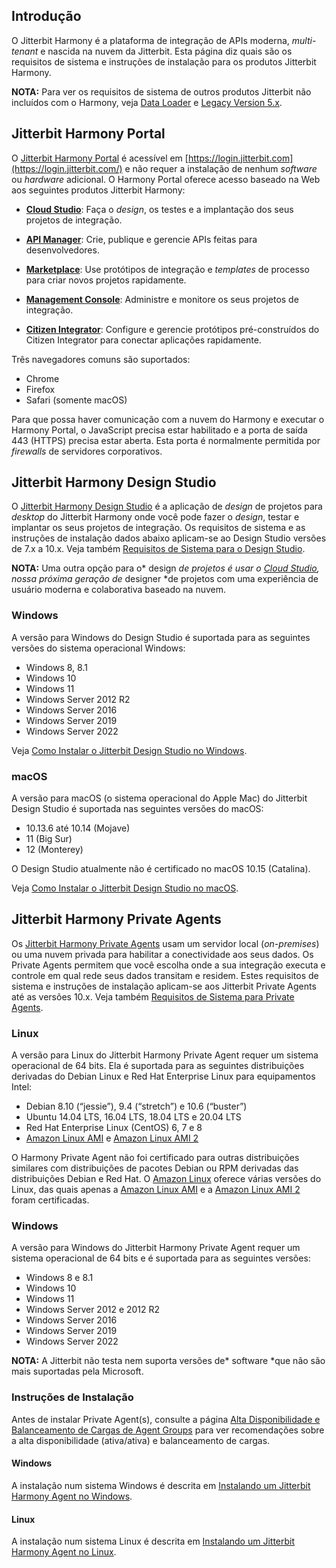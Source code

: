 [//]: # (Requisitos de Sistema)
[//]: # (This is a translation of Version 53, published on July 16, 2021.)

## Introdução

O Jitterbit Harmony é a plataforma de integração de APIs moderna,
*multi-tenant* e nascida na nuvem da Jitterbit. Esta página diz quais
são os requisitos de sistema e instruções de instalação para os produtos
Jitterbit Harmony.

<div
class="confluence-information-macro confluence-information-macro-information conf-macro output-block"
hasbody="true" macro-name="info">

<span
class="aui-icon aui-icon-small aui-iconfont-info confluence-information-macro-icon">
</span>

<div class="confluence-information-macro-body">

**NOTA:** Para ver os requisitos de sistema de outros produtos
Jitterbit não incluídos com o Harmony, veja [Data Loader](https://success.jitterbit.com/display/DOC/Data+Loader?showLanguage=pt_BR) e
[Legacy Version 5.x](https://success.jitterbit.com/display/DOC/Legacy+Version+5.x?showLanguage=pt_BR).

</div>

</div>


## Jitterbit Harmony Portal

O [Jitterbit Harmony Portal](https://success.jitterbit.com/display/DOC/Jitterbit+Harmony+Portal?showLanguage=pt_BR) é acessível em
[https://login.jitterbit.com](https://login.jitterbit.com/) e não requer
a instalação de nenhum *software* ou *hardware* adicional. O Harmony
Portal oferece acesso baseado na Web aos seguintes produtos Jitterbit
Harmony:

-   **[Cloud Studio](https://success.jitterbit.com/display/CS/Cloud+Studio?showLanguage=pt_BR)**: Faça o *design*, os testes e a implantação
    dos seus projetos de integração.

-   **[API Manager](https://success.jitterbit.com/display/DOC/API+Manager?showLanguage=pt_BR)**: Crie, publique e gerencie APIs feitas para
    desenvolvedores.

-   **[Marketplace](https://success.jitterbit.com/display/DOC/Marketplace?showLanguage=pt_BR)**: Use protótipos de integração e *templates*
    de processo para criar novos projetos rapidamente.

-   **[Management Console](https://success.jitterbit.com/display/DOC/Management+Console?showLanguage=pt_BR)**: Administre e monitore os seus
    projetos de integração.

-   **[Citizen Integrator](https://success.jitterbit.com/display/DOC/Citizen+Integrator?showLanguage=pt_BR)**: Configure e gerencie protótipos
    pré-construídos do Citizen Integrator para conectar aplicações
    rapidamente.

Três navegadores comuns são suportados:

-   Chrome
-   Firefox
-   Safari (somente macOS)

Para que possa haver comunicação com a nuvem do Harmony e executar o
Harmony Portal, o JavaScript precisa estar habilitado e a porta de saída
443 (HTTPS) precisa estar aberta. Esta porta é normalmente permitida por
*firewalls* de servidores corporativos.


## <span id="SystemRequirements-design-studio" class="confluence-anchor-link conf-macro output-inline" hasbody="false" macro-name="anchor"> </span>Jitterbit Harmony Design Studio

O [Jitterbit Harmony Design Studio](https://success.jitterbit.com/display/DOC/Design+Studio?showLanguage=pt_BR) é a aplicação de *design* de
projetos para *desktop* do Jitterbit Harmony onde você pode fazer o
*design*, testar e implantar os seus projetos de integração. Os
requisitos de sistema e as instruções de instalação dados abaixo
aplicam-se ao Design Studio versões de 7.x a 10.x. Veja também
[Requisitos de Sistema para o Design Studio](https://success.jitterbit.com/display/DOC/System+Requirements+for+Design+Studio?showLanguage=pt_BR).

<div
class="confluence-information-macro confluence-information-macro-information conf-macro output-block"
hasbody="true" macro-name="info">

<span
class="aui-icon aui-icon-small aui-iconfont-info confluence-information-macro-icon">
</span>

<div class="confluence-information-macro-body">

**NOTA:** Uma outra opção para o* design *de projetos é usar o [Cloud
Studio](https://success.jitterbit.com/display/CS/Cloud+Studio?showLanguage=pt_BR), nossa próxima geração de* designer *de projetos com uma
experiência de usuário moderna e colaborativa baseado na nuvem.

</div>

</div>

### Windows

A versão para Windows do Design Studio é suportada para as seguintes
versões do sistema operacional Windows:

-   Windows 8, 8.1
-   Windows 10
-   Windows 11
-   Windows Server 2012 R2
-   Windows Server 2016
-   Windows Server 2019
-   Windows Server 2022

Veja [Como Instalar o Jitterbit Design Studio no Windows](https://success.jitterbit.com/display/DOC/Installing+Jitterbit+Design+Studio+on+Windows?showLanguage=pt_BR).

### macOS

A versão para macOS (o sistema operacional do Apple Mac) do Jitterbit
Design Studio é suportada nas seguintes versões do macOS:

-   10.13.6 até 10.14 (Mojave)
-   11 (Big Sur)
-   12 (Monterey)

O Design Studio atualmente não é certificado no macOS 10.15 (Catalina).

Veja [Como Instalar o Jitterbit Design Studio no macOS](https://success.jitterbit.com/display/DOC/Installing+Jitterbit+Design+Studio+on+macOS?showLanguage=pt_BR).


## Jitterbit Harmony Private Agents

Os [Jitterbit Harmony Private Agents](https://success.jitterbit.com/display/DOC/Private+Agents?showLanguage=pt_BR) usam um servidor local
(*on-premises*) ou uma nuvem privada para habilitar a conectividade aos
seus dados. Os Private Agents permitem que você escolha onde a sua
integração executa e controle em qual rede seus dados transitam e
residem. Estes requisitos de sistema e instruções de instalação
aplicam-se aos Jitterbit Private Agents até as versões 10.x. Veja também
[Requisitos de Sistema para Private Agents](https://success.jitterbit.com/display/DOC/System+Requirements+for+Private+Agents?showLanguage=pt_BR).

### Linux

A versão para Linux do Jitterbit Harmony Private Agent requer um sistema
operacional de 64 bits. Ela é suportada para as seguintes distribuições
derivadas do Debian Linux e Red Hat Enterprise Linux para equipamentos
Intel:

-   Debian 8.10 (“jessie”), 9.4 (“stretch”) e 10.6 (“buster”)
-   Ubuntu 14.04 LTS, 16.04 LTS, 18.04 LTS e 20.04 LTS
-   Red Hat Enterprise Linux (CentOS) 6, 7 e 8
-   <a href="https://aws.amazon.com/amazon-linux-ami/" class="external-link"
    rel="nofollow">Amazon Linux AMI</a> e <a href="https://aws.amazon.com/amazon-linux-2/" class="external-link"
    rel="nofollow">Amazon Linux AMI 2</a>

O Harmony Private Agent não foi certificado para outras distribuições
similares com distribuições de pacotes Debian ou RPM derivadas das
distribuições Debian e Red Hat. O <a
href="https://docs.aws.amazon.com/AWSEC2/latest/UserGuide/amazon-linux-ami-basics.html"
class="external-link" rel="nofollow">Amazon Linux</a> oferece várias
versões do Linux, das quais apenas a <a href="https://aws.amazon.com/amazon-linux-ami/" class="external-link"
rel="nofollow">Amazon Linux AMI</a> e a
<a href="https://aws.amazon.com/amazon-linux-2/" class="external-link"
rel="nofollow">Amazon Linux AMI 2</a> foram certificadas.

### Windows

A versão para Windows do Jitterbit Harmony Private Agent requer um
sistema operacional de 64 bits e é suportada para as seguintes versões:

-   Windows 8 e 8.1
-   Windows 10
-   Windows 11
-   Windows Server 2012 e 2012 R2
-   Windows Server 2016
-   Windows Server 2019
-   Windows Server 2022

<div
class="confluence-information-macro confluence-information-macro-information conf-macro output-block"
hasbody="true" macro-name="info">

<span
class="aui-icon aui-icon-small aui-iconfont-info confluence-information-macro-icon">
</span>

<div class="confluence-information-macro-body">

**NOTA:** A Jitterbit não testa nem suporta versões de* software *que
não são mais suportadas pela Microsoft.

</div>

</div>

### Instruções de Instalação

Antes de instalar Private Agent(s), consulte a página [Alta
Disponibilidade e Balanceamento de Cargas de Agent Groups](https://success.jitterbit.com/display/DOC/Agent+Groups+High+Availability+and+Load+Balancing?showLanguage=pt_BR) para ver
recomendações sobre a alta disponibilidade (ativa/ativa) e balanceamento
de cargas.

#### Windows

A instalação num sistema Windows é descrita em [Instalando um
Jitterbit Harmony Agent no Windows](https://success.jitterbit.com/display/DOC/Installing+a+Jitterbit+Harmony+Windows+Agent?showLanguage=pt_BR).

#### Linux

A instalação num sistema Linux é descrita em [Instalando um Jitterbit
Harmony Agent no Linux](https://success.jitterbit.com/display/DOC/Installing+a+Jitterbit+Harmony+Linux+Agent?showLanguage=pt_BR).
